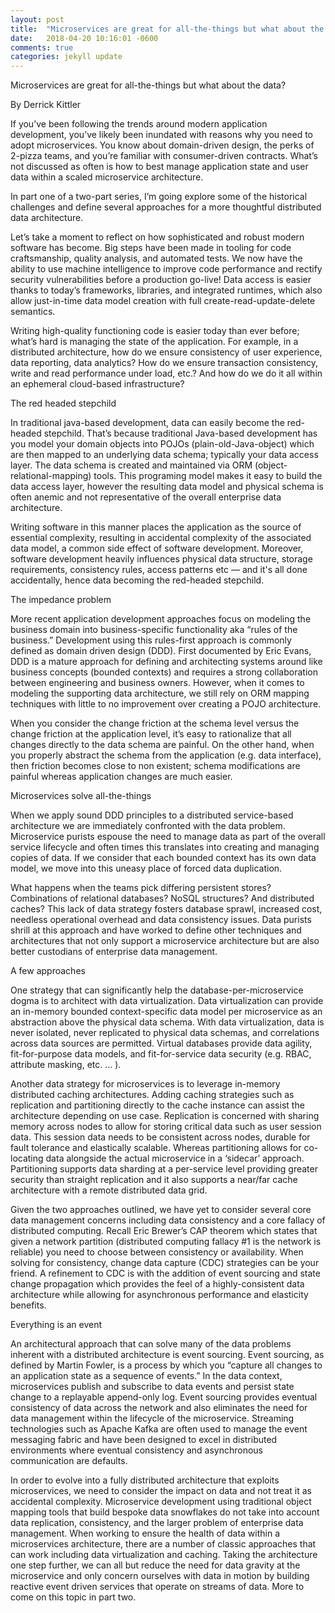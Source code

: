 ```yaml
---
layout: post
title:  "Microservices are great for all-the-things but what about the data"
date:   2018-04-20 10:16:01 -0600
comments: true
categories: jekyll update
---
```


Microservices are great for all-the-things but what about the data?

By Derrick Kittler

If you’ve been following the trends around modern application development, you’ve likely been inundated with reasons why you need to adopt microservices. You know about domain-driven design, the perks of 2-pizza teams, and you’re familiar with consumer-driven contracts. What’s not discussed as often is how to best manage application state and user data within a scaled microservice architecture.

In part one of a two-part series, I’m going explore some of the historical challenges and define several approaches for a more thoughtful distributed data architecture.

Let’s take a moment to reflect on how sophisticated and robust modern software has become. Big steps have been made in tooling for code craftsmanship, quality analysis, and automated tests. We now have the ability to use machine intelligence to improve code performance and rectify security vulnerabilities before a production go-live! Data access is easier thanks to today’s frameworks, libraries, and integrated runtimes, which also allow just-in-time data model creation with full create-read-update-delete semantics.

Writing high-quality functioning code is easier today than ever before; what’s hard is managing the state of the application. For example, in a distributed architecture, how do we ensure consistency of user experience, data reporting, data analytics? How do we ensure transaction consistency, write and read performance under load, etc.? And how do we do it all within an ephemeral cloud-based infrastructure?

The red headed stepchild

In traditional java-based development, data can easily become the red-headed stepchild. That’s because traditional Java-based development has you model your domain objects into POJOs (plain-old-Java-object) which are then mapped to an underlying data schema; typically your data access layer. The data schema is created and maintained via ORM (object-relational-mapping) tools. This programing model makes it easy to build the data access layer, however the resulting data model and physical schema is often anemic and not representative of the overall enterprise data architecture.

Writing software in this manner places the application as the source of essential complexity, resulting in accidental complexity of the associated data model, a common side effect of software development. Moreover, software development heavily influences physical data structure, storage requirements, consistency rules, access patterns etc — and it's all done accidentally, hence data becoming the red-headed stepchild.


The impedance problem

More recent application development approaches focus on modeling the business domain into business-specific functionality aka “rules of the business.” Development using this rules-first approach is commonly defined as domain driven design (DDD). First documented by Eric Evans, DDD is a mature approach for defining and architecting systems around like business concepts (bounded contexts) and requires a strong collaboration between engineering and business owners. However, when it comes to modeling the supporting data architecture, we still rely on ORM mapping techniques with little to no improvement over creating a POJO architecture.

When you consider the change friction at the schema level versus the change friction at the application level, it’s easy to rationalize that all changes directly to the data schema are painful. On the other hand, when you properly abstract the schema from the application (e.g. data interface), then friction becomes close to non existent; schema modifications are painful whereas application changes are much easier.

Microservices solve all-the-things

When we apply sound DDD principles to a distributed service-based architecture we are immediately confronted with the data problem. Microservice purists espouse the need to manage data as part of the overall service lifecycle and often times this translates into  creating and managing copies of data. If we consider that each bounded context has its own data model, we move into this uneasy place of forced data duplication.

What happens when the teams pick differing persistent stores? Combinations of relational databases? NoSQL structures? And distributed caches? This lack of data strategy fosters database sprawl, increased cost, needless operational overhead and data consistency issues. Data purists shrill at this approach and have worked to define other techniques and architectures that not only support a microservice architecture but are also better custodians of enterprise data management.

A few approaches

One strategy that can significantly help the database-per-microservice dogma is to architect with data virtualization. Data virtualization can provide an in-memory bounded context-specific data model per microservice as an abstraction above the physical data schema. With data virtualization, data is never isolated, never replicated to physical data schemas, and correlations across data sources are permitted. Virtual databases provide data agility, fit-for-purpose data models, and fit-for-service data security (e.g. RBAC, attribute masking, etc. … ).

Another data strategy for microservices is to leverage in-memory distributed caching architectures. Adding caching strategies such as replication and partitioning directly to the cache instance can assist the architecture depending on use case. Replication is concerned with sharing memory across nodes to allow for storing critical data such as user session data. This session data needs to be consistent across nodes, durable for fault tolerance and elastically scalable. Whereas partitioning allows for co-locating data alongside the actual microservice in a ‘sidecar’ approach. Partitioning supports data sharding at a per-service level providing greater security than straight replication and it also supports a near/far cache architecture with a remote distributed data grid.

Given the two approaches outlined, we have yet to consider several core data management concerns including data consistency and a core fallacy of distributed computing. Recall Eric Brewer’s CAP theorem which states that given a network partition (distributed computing fallacy #1 is the network is reliable) you need to choose between consistency or availability. When solving for consistency, change data capture (CDC) strategies can be your friend. A refinement to CDC is with the addition of event sourcing and state change propagation which provides the feel of a highly-consistent data architecture while allowing for asynchronous performance and elasticity benefits.

Everything is an event

An architectural approach that can solve many of the data problems inherent with a distributed architecture is event sourcing. Event sourcing, as defined by Martin Fowler, is a process by which you “capture all changes to an application state as a sequence of events.” In the data context, microservices publish and subscribe to data events and persist state change to a replayable append-only log. Event sourcing provides eventual consistency of data across the network and also eliminates the need for data management within the lifecycle of the microservice. Streaming technologies such as Apache Kafka are often used to manage the event messaging fabric and have been designed to excel in distributed environments where eventual consistency and asynchronous communication are defaults.

In order to evolve into a fully distributed architecture that exploits microservices, we need to consider the impact on data and not treat it as accidental complexity. Microservice development using traditional object mapping tools that build bespoke data snowflakes do not take into account data replication, consistency, and the larger problem of enterprise data management. When working to ensure the health of data within a microservices architecture, there are a number of classic approaches that can work including data virtualization and caching. Taking the architecture one step further, we can all but reduce the need for data gravity at the microservice and only concern ourselves with data in motion by building reactive event driven services that operate on streams of data. More to come on this topic in part two.
